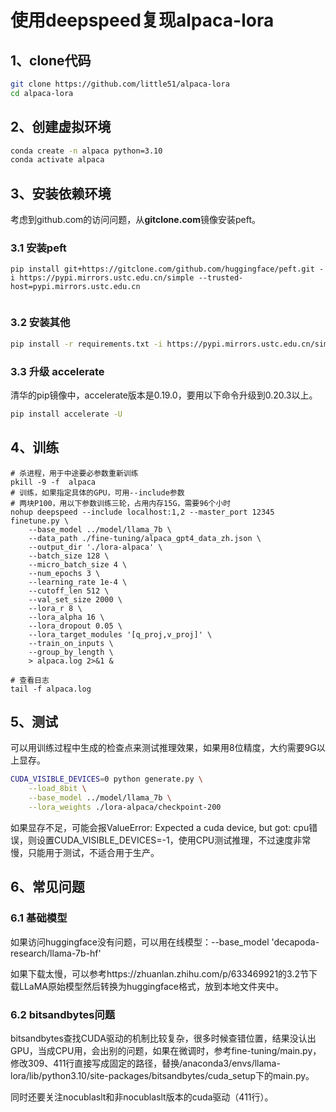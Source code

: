 # 使用deepspeed复现alpaca-lora

## 1、clone代码

```bash
git clone https://github.com/little51/alpaca-lora
cd alpaca-lora
```

## 2、创建虚拟环境

```bash
conda create -n alpaca python=3.10
conda activate alpaca 
```

## 3、安装依赖环境

考虑到github.com的访问问题，从**gitclone.com**镜像安装peft。

### 3.1 安装peft

```shell
pip install git+https://gitclone.com/github.com/huggingface/peft.git -i https://pypi.mirrors.ustc.edu.cn/simple --trusted-host=pypi.mirrors.ustc.edu.cn
 
```

### 3.2 安装其他

```bash
pip install -r requirements.txt -i https://pypi.mirrors.ustc.edu.cn/simple --trusted-host=pypi.mirrors.ustc.edu.cn
```

### 3.3 升级 accelerate

清华的pip镜像中，accelerate版本是0.19.0，要用以下命令升级到0.20.3以上。

```bash
pip install accelerate -U
```

## 4、训练

```
# 杀进程，用于中途要必参数重新训练
pkill -9 -f  alpaca
# 训练，如果指定具体的GPU，可用--include参数
# 两块P100，用以下参数训练三轮，占用内存15G，需要96个小时
nohup deepspeed --include localhost:1,2 --master_port 12345 finetune.py \
    --base_model ../model/llama_7b \
    --data_path ./fine-tuning/alpaca_gpt4_data_zh.json \
    --output_dir './lora-alpaca' \
    --batch_size 128 \
    --micro_batch_size 4 \
    --num_epochs 3 \
    --learning_rate 1e-4 \
    --cutoff_len 512 \
    --val_set_size 2000 \
    --lora_r 8 \
    --lora_alpha 16 \
    --lora_dropout 0.05 \
    --lora_target_modules '[q_proj,v_proj]' \
    --train_on_inputs \
    --group_by_length \
    > alpaca.log 2>&1 &

# 查看日志
tail -f alpaca.log
```

## 5、测试

可以用训练过程中生成的检查点来测试推理效果，如果用8位精度，大约需要9G以上显存。

```bash
CUDA_VISIBLE_DEVICES=0 python generate.py \
    --load_8bit \
    --base_model ../model/llama_7b \
    --lora_weights ./lora-alpaca/checkpoint-200
```

如果显存不足，可能会报ValueError: Expected a cuda device, but got: cpu错误，则设置CUDA_VISIBLE_DEVICES=-1，使用CPU测试推理，不过速度非常慢，只能用于测试，不适合用于生产。

## 6、常见问题

### 6.1 基础模型

 如果访问huggingface没有问题，可以用在线模型：--base_model 'decapoda-research/llama-7b-hf' 

如果下载太慢，可以参考https://zhuanlan.zhihu.com/p/633469921的3.2节下载LLaMA原始模型然后转换为huggingface格式，放到本地文件夹中。

### 6.2 bitsandbytes问题

bitsandbytes查找CUDA驱动的机制比较复杂，很多时候查错位置，结果没认出GPU，当成CPU用，会出别的问题，如果在微调时，参考fine-tuning/main.py，修改309、411行直接写成固定的路径，替换/anaconda3/envs/llama-lora/lib/python3.10/site-packages/bitsandbytes/cuda_setup下的main.py。

同时还要关注nocublaslt和非nocublaslt版本的cuda驱动（411行）。

